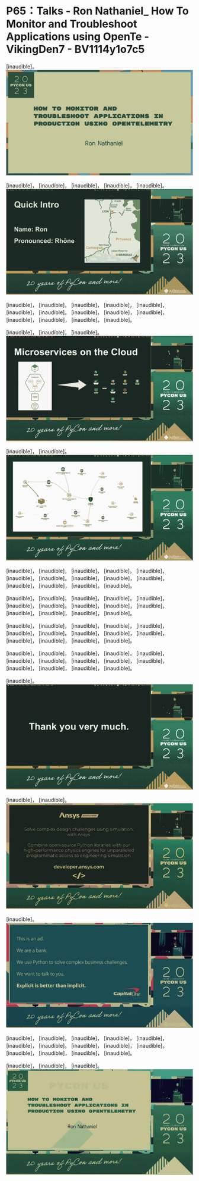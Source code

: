 # P65：Talks - Ron Nathaniel_ How To Monitor and Troubleshoot Applications using OpenTe - VikingDen7 - BV1114y1o7c5

 [inaudible]。
![](img/afeb7529b78d74d49398d0f57fb6371e_1.png)

 [inaudible]， [inaudible]， [inaudible]， [inaudible]， [inaudible]。
![](img/afeb7529b78d74d49398d0f57fb6371e_3.png)

 [inaudible]， [inaudible]， [inaudible]， [inaudible]， [inaudible]， [inaudible]， [inaudible]。 [inaudible]， [inaudible]， [inaudible]， [inaudible]， [inaudible]， [inaudible]， [inaudible]。

 [inaudible]， [inaudible]， [inaudible]。
![](img/afeb7529b78d74d49398d0f57fb6371e_5.png)

 [inaudible]， [inaudible]。
![](img/afeb7529b78d74d49398d0f57fb6371e_7.png)

 [inaudible]， [inaudible]， [inaudible]， [inaudible]， [inaudible]， [inaudible]， [inaudible]。 [inaudible]， [inaudible]， [inaudible]， [inaudible]， [inaudible]， [inaudible]， [inaudible]。

 [inaudible]， [inaudible]， [inaudible]， [inaudible]， [inaudible]， [inaudible]， [inaudible]。 [inaudible]， [inaudible]， [inaudible]， [inaudible]， [inaudible]， [inaudible]， [inaudible]。

 [inaudible]， [inaudible]， [inaudible]， [inaudible]， [inaudible]， [inaudible]， [inaudible]。 [inaudible]， [inaudible]， [inaudible]， [inaudible]， [inaudible]， [inaudible]， [inaudible]。

 [inaudible]， [inaudible]， [inaudible]， [inaudible]， [inaudible]， [inaudible]， [inaudible]。 [inaudible]， [inaudible]， [inaudible]， [inaudible]， [inaudible]， [inaudible]， [inaudible]。

 [inaudible]。
![](img/afeb7529b78d74d49398d0f57fb6371e_9.png)

 [inaudible]， [inaudible]。
![](img/afeb7529b78d74d49398d0f57fb6371e_11.png)

 [inaudible]。
![](img/afeb7529b78d74d49398d0f57fb6371e_13.png)

 [inaudible]， [inaudible]， [inaudible]， [inaudible]， [inaudible]， [inaudible]， [inaudible]。 [inaudible]， [inaudible]， [inaudible]， [inaudible]， [inaudible]， [inaudible]， [inaudible]。

 [inaudible]， [inaudible]， [inaudible]。
![](img/afeb7529b78d74d49398d0f57fb6371e_15.png)